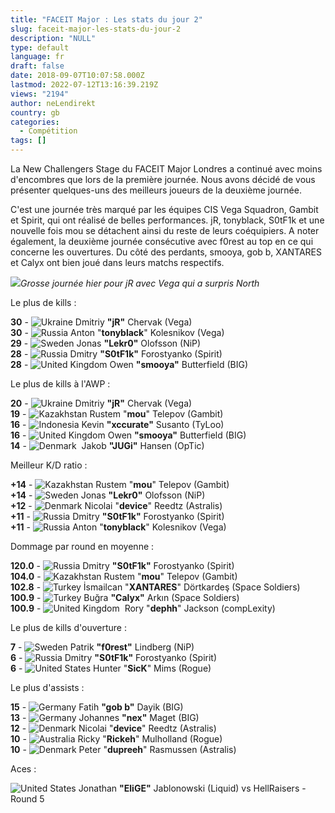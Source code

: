 ```yaml
---
title: "FACEIT Major : Les stats du jour 2"
slug: faceit-major-les-stats-du-jour-2
description: "NULL"
type: default
language: fr
draft: false
date: 2018-09-07T10:07:58.000Z
lastmod: 2022-07-12T13:16:39.219Z
views: "2194"
author: neLendirekt
country: gb
categories:
  - Compétition
tags: []
---
```

La New Challengers Stage du FACEIT Major Londres a continué avec moins d'encombres que lors de la première journée. Nous avons décidé de vous présenter quelques-uns des meilleurs joueurs de la deuxième journée.

C'est une journée très marqué par les équipes CIS Vega Squadron, Gambit et Spirit, qui ont réalisé de belles performances. jR, tonyblack, S0tF1k et une nouvelle fois mou se détachent ainsi du reste de leurs coéquipiers. A noter également, la deuxième journée consécutive avec f0rest au top en ce qui concerne les ouvertures. Du côté des perdants, smooya, gob b, XANTARES et Calyx ont bien joué dans leurs matchs respectifs.

![](/images/articles/5b923c14dacce/images/GXt3Epb5jRf0u3PpUAFNCjJvBdMg9Fwx97Pqwulm.jpeg)_Grosse journée hier pour jR avec Vega qui a surpris North_

Le plus de kills :

**30** \- ![Ukraine](/images/countries/ua.svg)⁠ Dmitriy **"jR"** Chervak (Vega)  
**30** \- ![Russia](/images/countries/ru.svg)⁠ ⁠Anton "**tonyblack**" Kolesnikov (Vega)  
**29** \- ![Sweden](/images/countries/se.svg)⁠ ⁠Jonas **"Lekr0"** Olofsson (NiP)  
**28** \- ![Russia](/images/countries/ru.svg)⁠ ⁠Dmitry **"S0tF1k"** Forostyanko (Spirit)  
**28** \- ![United Kingdom](/images/countries/gb.svg)⁠ ⁠Owen **"smooya"** Butterfield (BIG)

Le plus de kills à l'AWP :

**20** \- ![Ukraine](/images/countries/ua.svg)⁠ Dmitriy **"jR"** Chervak (Vega)  
**19** \- ![Kazakhstan](/images/countries/kz.svg)⁠ ⁠Rustem "**mou**" Telepov (Gambit)  
**16** \- ![Indonesia](/images/countries/id.svg)⁠ Kevin **"xccurate"** Susanto (TyLoo)  
**16** \- ![United Kingdom](/images/countries/gb.svg)⁠ ⁠Owen **"smooya"** Butterfield (BIG)  
**14** \- ![Denmark](/images/countries/dk.svg)⁠ ⁠ Jakob **"JUGi"** Hansen (OpTic)

Meilleur K/D ratio :

**+14** \- ![Kazakhstan](/images/countries/kz.svg)⁠ Rustem "**mou**" Telepov (Gambit)  
**+14** \- ![Sweden](/images/countries/se.svg)⁠ ⁠Jonas **"Lekr0"** Olofsson (NiP)  
**+12** \- ![Denmark](/images/countries/dk.svg)⁠ Nicolai "**device**" Reedtz (Astralis)  
**+11** \- ![Russia](/images/countries/ru.svg)⁠ ⁠Dmitry **"S0tF1k"** Forostyanko (Spirit)  
**+11** \- ![Russia](/images/countries/ru.svg)⁠ ⁠Anton "**tonyblack**" Kolesnikov (Vega)

Dommage par round en moyenne :

**120.0** \- ![Russia](/images/countries/ru.svg)⁠ ⁠Dmitry **"S0tF1k"** Forostyanko (Spirit)  
**104.0** \- ![Kazakhstan](/images/countries/kz.svg)⁠ Rustem "**mou**" Telepov (Gambit)  
**102.8** \- ![Turkey](/images/countries/tr.svg)⁠ ⁠İsmailcan "**XANTARES**" Dörtkardeş (Space Soldiers)  
**100.9** \- ![Turkey](/images/countries/tr.svg)⁠ ⁠Buğra **"Calyx"** Arkın (Space Soldiers)  
**100.9** \- ![United Kingdom](/images/countries/gb.svg)⁠ ⁠ Rory "**dephh**" Jackson (compLexity)

Le plus de kills d'ouverture : 

**7** \- ![Sweden](/images/countries/se.svg)⁠ ⁠Patrik **"f0rest"** Lindberg (NiP)  
**6** \- ![Russia](/images/countries/ru.svg)⁠ ⁠Dmitry **"S0tF1k"** Forostyanko (Spirit)  
**6** \- ![United States](/images/countries/us.svg)⁠ ⁠Hunter "**SicK**" Mims (Rogue)

Le plus d'assists :

**15** \- ![Germany](/images/countries/de.svg)⁠ Fatih **"gob b"** Dayik (BIG)  
**13** \- ![Germany](/images/countries/de.svg)⁠ Johannes **"nex"** Maget (BIG)  
**12** \- ![Denmark](/images/countries/dk.svg)⁠ Nicolai "**device**" Reedtz (Astralis)  
**10** \- ![Australia](/images/countries/au.svg)⁠ Ricky "**Rickeh**" Mulholland (Rogue)  
**10** \- ![Denmark](/images/countries/dk.svg)⁠ Peter "**dupreeh**" Rasmussen (Astralis)

Aces :

![United States](/images/countries/us.svg)⁠ ⁠Jonathan **"EliGE"** Jablonowski (Liquid) vs HellRaisers - Round 5 
